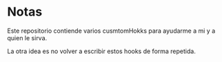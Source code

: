 # Notas


Este repositorio contiende varios cusmtomHokks para ayudarme a mi y a quien le sirva.

La otra idea es no volver a escribir estos hooks de forma repetida.